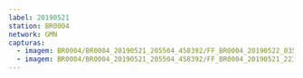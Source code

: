 ```yaml
---
label: 20190521
station: BR0004
network: GMN
capturas:
  - imagem: BR0004/BR0004_20190521_205504_458392/FF_BR0004_20190522_035934_880_0507392.fits_maxpixel.jpg
  - imagem: BR0004/BR0004_20190521_205504_458392/FF_BR0004_20190521_223656_336_0120832.fits_maxpixel.jpg
---
```

